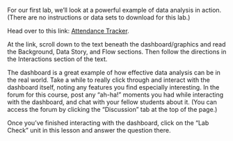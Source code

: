 For our first lab, we’ll look at a powerful example of data analysis in action. (There are no instructions or data sets to download for this lab.)

Head over to this link: [Attendance Tracker](https://community.powerbi.com/t5/Data-Stories-Gallery/Attendance-Tracker-Improving-School-Attendance-by-Decisive-Data/m-p/136078).

At the link, scroll down to the text beneath the dashboard/graphics and read the Background, Data Story, and Flow sections. Then follow the directions in the Interactions section of the text.

The dashboard is a great example of how effective data analysis can be in the real world. Take a while to really click through and interact with the dashboard itself, noting any features you find especially interesting. In the forum for this course, post any “ah-ha!” moments you had while interacting with the dashboard, and chat with your fellow students about it. (You can access the forum by clicking the “Discussion” tab at the top of the page.)

Once you’ve finished interacting with the dashboard, click on the “Lab Check” unit in this lesson and answer the question there.
